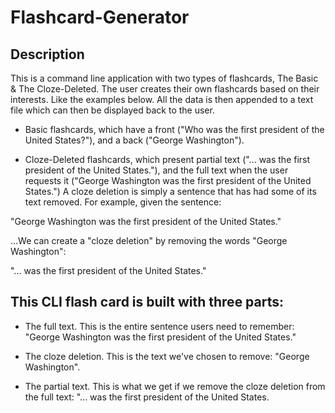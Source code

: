 # **Flashcard-Generator**

## Description

This is a command line application with two types of flashcards, The Basic & The Cloze-Deleted. The user creates their own flashcards based on their interests. Like the examples below. All the data is then appended to a text file which can then be displayed back to the user.


* Basic flashcards, which have a front ("Who was the first president of the United States?"), and a back ("George Washington").

* Cloze-Deleted flashcards, which present partial text ("... was the first president of the United States."), and the full text when the user requests it ("George Washington was the first president of the United States.") A cloze deletion is simply a sentence that has had some of its text removed. For example, given the sentence:

"George Washington was the first president of the United States."

...We can create a "cloze deletion" by removing the words "George Washington":

"... was the first president of the United States."

## This CLI flash card is built with three parts:

* The full text. This is the entire sentence users need to remember:  "George Washington was the first president of the United States."

* The cloze deletion. This is the text we've chosen to remove: "George Washington".

* The partial text. This is what we get if we remove the cloze deletion from the full text: "... was the first president of the United States.







